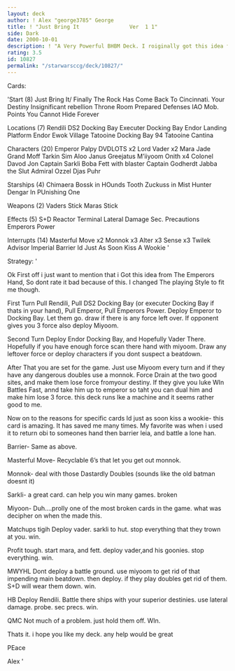 ```yaml
---
layout: deck
author: ! Alex "george3785" George
title: ! "Just Bring It                Ver  1 1"
side: Dark
date: 2000-10-01
description: ! "A Very Powerful BHBM Deck. I roiginally got this idea from Alex Tennet’s The Emperor’s hand."
rating: 3.5
id: 10827
permalink: "/starwarsccg/deck/10827/"
---
```

Cards: 

'Start (8)
Just Bring It/ Finally The Rock Has Come Back To Cincinnati.
Your Destiny
Insignificant rebellion
Throne Room
Prepared Defenses
IAO
Mob. Points
You Cannot Hide Forever

Locations (7)
Rendili
DS2 Docking Bay
Executer Docking Bay
Endor Landing Platform
Endor Ewok Village
Tatooine Docking Bay 94
Tatooine Cantina

Characters (20)
Emperor Palpy
DVDLOTS x2
Lord Vader x2
Mara Jade
Grand Moff Tarkin
Sim Aloo
Janus Greejatus
M’iiyoom Onith x4
Colonel Davod Jon
Captain Sarkli
Boba Fett with blaster
Captain Godherdt
Jabba the Slut
Admiral Ozzel
Djas Puhr

Starships (4)
Chimaera
Bossk in HOunds Tooth
Zuckuss in Mist Hunter
Dengar In PUnishing One

Weapons (2)
Vaders Stick
Maras Stick

Effects (5)
S+D
Reactor Terminal
Lateral Damage
Sec. Precautions
Emperors Power

Interrupts (14)
Masterful Move x2
Monnok x3
Alter x3
Sense x3
Twilek Advisor
Imperial Barrier
Id Just As Soon Kiss A Wookie '

Strategy: '

Ok First off i just want to mention that i Got this idea from The Emperors Hand, So dont rate it bad because of this. I changed The playing Style to fit me though.

First Turn
Pull Rendili, Pull DS2 Docking Bay (or executer Docking Bay if thats in your hand), Pull Emperor, Pull Emperors Power. Deploy Emperor to Docking Bay. Let them go. draw if there is any force left over. If opponent gives you 3 force also deploy Miyoom.

Second Turn
Deploy Endor Docking Bay, and Hopefully Vader There. Hopefully if you have enough force scan there hand with miyoom. Draw any leftover force or deploy characters if you dont suspect a beatdown.

After That you are set for the game. Just use Miyoom every turn and if they have any dangerous doubles use a monnok. Force Drain at the two good sites, and make them lose force fromyour destiny. If they give you luke WIn Battles Fast, annd take him up to emperor so taht you can dual him and make him lose 3 force. this deck runs lke a machine and it seems rather good to me.

Now on to the reasons for specific cards
Id just as soon kiss a wookie- this card is amazing. It has saved me many times. My favorite was when i used it to return obi to someones hand then barrier leia, and battle a lone han.

Barrier- Same as above.

Masterful Move- Recyclable 6’s that let you get out monnok.

Monnok- deal with those Dastardly Doubles (sounds like the old batman doesnt it)

Sarkli- a great card. can help you win many games. broken

Miyoon- Duh....prolly one of the most broken cards in the game. what was decipher on when the made this.

Matchups
tigih
Deploy vader. sarkli to hut. stop everything that they trown at you. win.

Profit
tough. start mara, and fett. deploy vader,and his goonies. stop everything. win.

MWYHL
Dont deploy a battle ground. use miyoom to get rid of that impending main beatdown. then deploy. if they play doubles get rid of them. S+D will wear them down. win.

HB
Deploy Rendili. Battle there ships with your superior destinies. use lateral damage. probe. sec precs. win.

QMC
Not much of a problem. just hold them off. WIn.

Thats it. i hope you like my deck. any help would be great

PEace

Alex '
